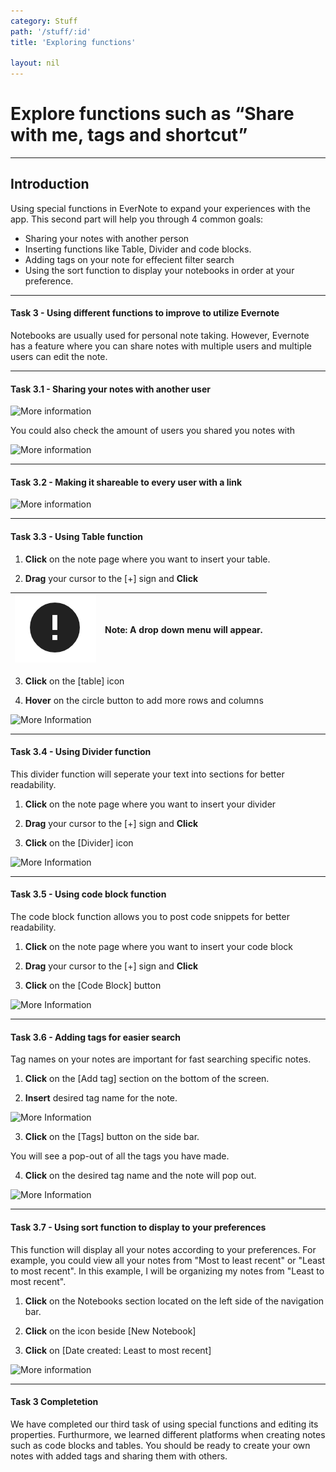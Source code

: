 ```yaml
---
category: Stuff
path: '/stuff/:id'
title: 'Exploring functions'

layout: nil
---
```


# Explore functions such as “Share with me, tags and shortcut”

___

## Introduction

Using special functions in EverNote to expand your experiences with the app. This second part will help you through 4 common goals:

- Sharing your notes with another person
- Inserting functions like Table, Divider and code blocks.
- Adding tags on your note for effecient filter search
- Using the sort function to display your notebooks in order at your preference.

___

#### Task 3 - Using different functions to improve to utilize Evernote

Notebooks are usually used for personal note taking. However, Evernote has a feature where you can share notes with multiple users and multiple users can edit the note.

___

#### Task 3.1 - Sharing your notes with another user

![More information](https://media.giphy.com/media/hTOBbJmE4MqY8DIeFM/giphy.gif)

You could also check the amount of users you shared you notes with

![More information](https://media.giphy.com/media/VdEBihMw9u0DZsSwhW/giphy.gif)

___

#### Task 3.2 - Making it shareable to every user with a link

![More information](https://media.giphy.com/media/WREsjBYlZ6maz8Ihua/giphy.gif)

___

#### Task 3.3 - Using Table function

1. **Click** on the note page where you want to insert your table.

2. **Drag** your cursor to the [+] sign and **Click**

![More Information](https://raw.githubusercontent.com/SkylarZhao6/EvernoteGuide/gh-pages/images/MoreInformation.png "Additional Information Logo")| Note: A drop down menu will appear.
--- | --- |

3. **Click** on the [table] icon

4. **Hover** on the circle button to add more rows and columns

![More Information](https://media.giphy.com/media/Jq7PNie5WfAoX7QJnB/giphy.gif)

___

#### Task 3.4 - Using Divider function

This divider function will seperate your text into sections for better readability.

1. **Click** on the note page where you want to insert your divider

2. **Drag** your cursor to the [+] sign and **Click**

3. **Click** on the [Divider] icon

![More Information](https://media.giphy.com/media/QxGQKoCdNcm8ncZh40/giphy.gif)

___

#### Task 3.5 - Using code block function

The code block function allows you to post code snippets for better readability.

1. **Click** on the note page where you want to insert your code block

2. **Drag** your cursor to the [+] sign and **Click**

3. **Click** on the [Code Block] button

![More Information](https://media.giphy.com/media/SskhcftptamsAVO5f1/giphy.gif)

___

#### Task 3.6 - Adding tags for easier search

Tag names on your notes are important for fast searching specific notes.

1. **Click** on the [Add tag] section on the bottom of the screen.

2. **Insert** desired tag name for the note.

![More Information](https://media.giphy.com/media/lp8G2E9paNj4wEQBk0/giphy.gif)

3. **Click** on the [Tags] button on the side bar.

You will see a pop-out of all the tags you have made.

4. **Click** on the desired tag name and the note will pop out.

![More Information](https://media.giphy.com/media/TEuJji4lUGEjOtHRqu/giphy.gif)

___

#### Task 3.7 - Using sort function to display to your preferences

This function will display all your notes according to your preferences.
For example, you could view all your notes from "Most to least recent" or "Least to most recent".
In this example, I will be organizing my notes from "Least to most recent".

1. **Click** on the Notebooks section located on the left side of the navigation bar.

2. **Click** on the icon beside [New Notebook]

3. **Click** on [Date created: Least to most recent]

![More information](https://media.giphy.com/media/h2Z4fH47HGRVRrEX0K/giphy.gif)

___

#### Task 3 Completetion

We have completed our third task of using special functions and editing its properties. Furthurmore, we learned different platforms when creating notes such as code blocks and tables. You should be ready to create your own notes with added tags and sharing them with others.
